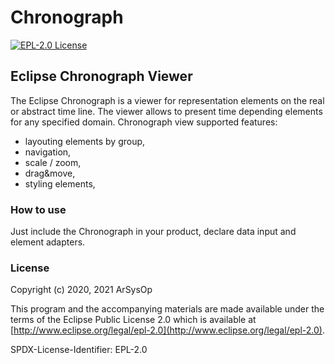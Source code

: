 # Chronograph

[![EPL-2.0 License](https://img.shields.io/badge/License-EPL--2.0-brightgreen.svg)](https://github.com/arsysop/chronograph/blob/master/LICENSE)

## Eclipse Chronograph Viewer

The Eclipse Chronograph is a viewer for representation elements on the real or abstract time line. 
The viewer allows to present time depending elements for any specified domain.
Chronograph view supported features:
 - layouting elements by group,
 - navigation, 
 - scale / zoom, 
 - drag&move, 
 - styling elements, 

### How to use

Just include the Chronograph in your product, declare data input and element adapters.

### License

Copyright (c) 2020, 2021 ArSysOp 

This program and the accompanying materials are made available under the
terms of the Eclipse Public License 2.0 which is available at
[http://www.eclipse.org/legal/epl-2.0](http://www.eclipse.org/legal/epl-2.0).

SPDX-License-Identifier: EPL-2.0

